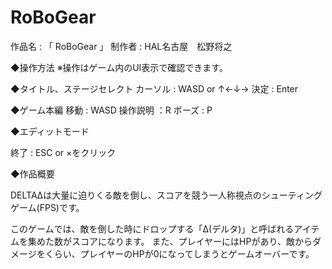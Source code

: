 # RoBoGear

作品名 : 「 RoBoGear 」
制作者 : HAL名古屋　松野将之

◆操作方法
※操作はゲーム内のUI表示で確認できます。

◆タイトル、ステージセレクト
カーソル : WASD or ↑←↓→
決定 : Enter

◆ゲーム本編
移動 : WASD
操作説明 ：R
ポーズ : P

◆エディットモード


終了 : ESC or ×をクリック

◆作品概要

DELTAΔは大量に迫りくる敵を倒し、スコアを競う一人称視点のシューティングゲーム(FPS)です。

このゲームでは、敵を倒した時にドロップする「Δ(デルタ)」と呼ばれるアイテムを集めた数がスコアになります。 また、プレイヤーにはHPがあり、敵からダメージをくらい、プレイヤーのHPが0になってしまうとゲームオーバーです。
